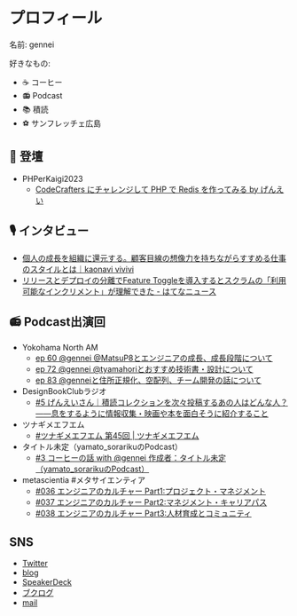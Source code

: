 # プロフィール 


名前: gennei

好きなもの:
  - ☕ コーヒー
  - 📻 Podcast
  - 📚 積読
  - ⚽ サンフレッチェ広島

## 📢 登壇
- PHPerKaigi2023 
  - [CodeCrafters にチャレンジして PHP で Redis を作ってみる by げんえい](https://fortee.jp/phperkaigi-2023/proposal/dc54af9b-f879-47b6-9737-12ae6e84bf1d)

## 🎙️ インタビュー
- [個人の成長を組織に還元する。顧客目線の想像力を持ちながらすすめる仕事のスタイルとは｜kaonavi vivivi](https://vivivi.kaonavi.jp/articles/utani-arifumi-221219/)
- [リリースとデプロイの分離でFeature Toggleを導入するとスクラムの「利用可能なインクリメント」が理解できた - はてなニュース](https://hatenanews.com/articles/2023/06/27/103000)

## 📻 Podcast出演回
- Yokohama North AM
  - [ep 60 @gennei @MatsuP8とエンジニアの成長、成長段階について](https://anchor.fm/yokohama-north-am/episodes/ep-60-gennei-MatsuP8-e18pft3)
  - [ep 72 @gennei @tyamahoriとおすすめ技術書・設計について](https://anchor.fm/yokohama-north-am/episodes/ep-72-gennei-tyamahori-e1kbfhu)
  - [ep 83 @genneiと住所正規化、空配列、チーム開発の話について](https://podcasters.spotify.com/pod/show/yokohama-north-am/episodes/ep-83-gennei-e25hir3)
- DesignBookClubラジオ
  - [#5 げんえいさん｜積読コレクションを次々投稿するあの人はどんな人？——息をするように情報収集・映画や本を面白そうに紹介すること](https://anchor.fm/dbc-radio/episodes/5-e1o3m5q)
- ツナギメエフエム
  - [#ツナギメエフエム 第45回 | ツナギメエフエム](https://tsunagi.me/ep45/)
- タイトル未定（yamato_sorarikuのPodcast）
  - [#3 コーヒーの話 with @gennei 作成者：タイトル未定（yamato_sorarikuのPodcast）](https://podcasters.spotify.com/pod/show/yamato-sorariku/episodes/3--with-gennei-e26s3cc)
- metascientia #メタサイエンティア
  - [#036 エンジニアのカルチャー Part1:プロジェクト・マネジメント](https://podcasters.spotify.com/pod/show/ac6u1qrt8t8/episodes/036--Part1-e2ba6qi/a-aai34gj)
  - [#037 エンジニアのカルチャー Part2:マネジメント・キャリアパス](https://podcasters.spotify.com/pod/show/ac6u1qrt8t8/episodes/037--Part2-e2c4mmc/a-aakmoj1)
  - [#038 エンジニアのカルチャー Part3:人材育成とコミュニティ](https://podcasters.spotify.com/pod/show/ac6u1qrt8t8/episodes/038--Part3-e2d59mh/a-aanspsn)

## SNS
- [Twitter](https://twitter.com/gennei)
- [blog](https://blog.gennei.coffee/)
- [SpeakerDeck](https://speakerdeck.com/gennei)
- [ブクログ](https://booklog.jp/users/gennei)
- [mail](mailto:sai.gennei+github@gmail.com)
